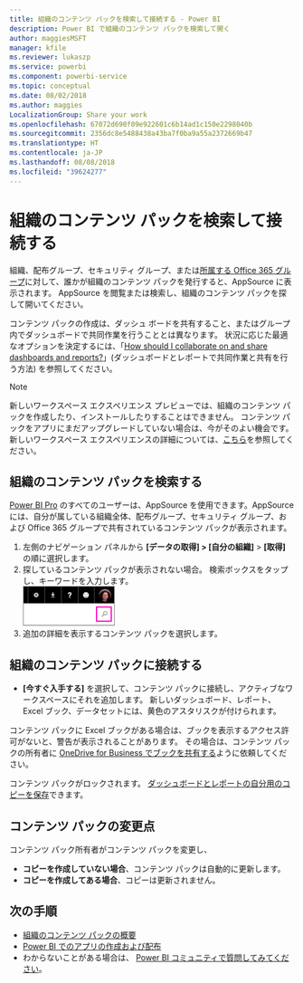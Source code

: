 ```yaml
---
title: 組織のコンテンツ パックを検索して接続する - Power BI
description: Power BI で組織のコンテンツ パックを検索して開く
author: maggiesMSFT
manager: kfile
ms.reviewer: lukaszp
ms.service: powerbi
ms.component: powerbi-service
ms.topic: conceptual
ms.date: 08/02/2018
ms.author: maggies
LocalizationGroup: Share your work
ms.openlocfilehash: 67072d690f09e922601c6b14ad1c150e2298040b
ms.sourcegitcommit: 2356dc8e5488438a43ba7f0ba9a55a2372669b47
ms.translationtype: HT
ms.contentlocale: ja-JP
ms.lasthandoff: 08/08/2018
ms.locfileid: "39624277"
---
```

# <a name="find-and-connect-to-an-organizational-content-pack"></a>組織のコンテンツ パックを検索して接続する

組織、配布グループ、セキュリティ グループ、または[所属する Office 365 グループ](https://support.office.com/article/Create-a-group-in-Office-365-7124dc4c-1de9-40d4-b096-e8add19209e9)に対して、誰かが組織のコンテンツ パックを発行すると、AppSource に表示されます。  AppSource を閲覧または検索し、組織のコンテンツ パックを探して開いてください。

コンテンツ パックの作成は、ダッシュ ボードを共有すること、またはグループ内でダッシュボードで共同作業を行うこととは異なります。 状況に応じた最適なオプションを決定するには、「[How should I collaborate on and share dashboards and reports?](service-how-to-collaborate-distribute-dashboards-reports.md)」(ダッシュボードとレポートで共同作業と共有を行う方法) を参照してください。

> [!NOTE]
> 新しいワークスペース エクスペリエンス プレビューでは、組織のコンテンツ パックを作成したり、インストールしたりすることはできません。 コンテンツ パックをアプリにまだアップグレードしていない場合は、今がそのよい機会です。 新しいワークスペース エクスペリエンスの詳細については、[こちら](service-create-the-new-workspaces.md)を参照してください。
> 

## <a name="find-an-organizational-content-pack"></a>組織のコンテンツ パックを検索する
[Power BI Pro](https://powerbi.microsoft.com/pricing) のすべてのユーザーは、AppSource を使用できます。AppSource には、自分が属している組織全体、配布グループ、セキュリティ グループ、および Office 365 グループで共有されているコンテンツ パックが表示されます。  

1. 左側のナビゲーション パネルから **[データの取得] \> [自分の組織]** \> **[取得]** の順に選択します。
2. 探しているコンテンツ パックが表示されない場合。 検索ボックスをタップし、キーワードを入力します。  
    ![](media/service-organizational-content-pack-find-and-open/cp_searchbox.png)
3. 追加の詳細を表示するコンテンツ パックを選択します。

## <a name="connect-to-an-organizational-content-pack"></a>組織のコンテンツ パックに接続する
* **[今すぐ入手する]** を選択して、コンテンツ パックに接続し、アクティブなワークスペースにそれを追加します。 新しいダッシュボード、レポート、Excel ブック、データセットには、黄色のアスタリスクが付けられます。

コンテンツ パックに Excel ブックがある場合は、ブックを表示するアクセス許可がないと、警告が表示されることがあります。 その場合は、コンテンツ パックの所有者に [OneDrive for Business でブックを共有する](https://support.office.com/en-us/article/Share-documents-or-folders-in-Office-365-1fe37332-0f9a-4719-970e-d2578da4941c)ように依頼してください。 

コンテンツ パックがロックされます。 [ダッシュボードとレポートの自分用のコピーを保存](service-organizational-content-pack-copy-refresh-access.md)できます。 

## <a name="changes-to-the-content-pack"></a>コンテンツ パックの変更点
コンテンツ パック所有者がコンテンツ パックを変更し、 

* **コピーを作成していない場合**、コンテンツ パックは自動的に更新します。
* **コピーを作成してある場合**、コピーは更新されません。 

## <a name="next-steps"></a>次の手順
* [組織のコンテンツ パックの概要](service-organizational-content-pack-introduction.md)  
* [Power BI でのアプリの作成および配布](service-create-distribute-apps.md)
* わからないことがある場合は、 [Power BI コミュニティで質問してみてください](http://community.powerbi.com/)。

